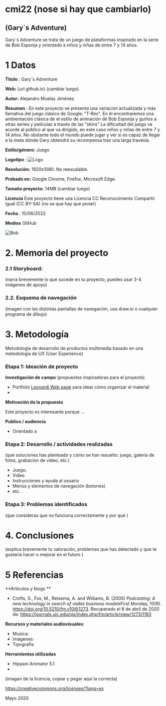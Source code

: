 # cmi22 (nose si hay que cambiarlo)

## (Gary´s Adventure)

Gary´s Adventure se trata de un juego de plataformas inspirado en la serie de Bob Esponja y orientado a niños y niñas de entre 7 y 14 años.


# 1 Datos 

**Titulo** : Gary´s Adventure

**Web:**   (url github.io) (cambiar luego)

**Autor:**  Alejandro Muelas Jiménez

**Resumen** : En este proyecto se presenta una variación actualizada y más llamativa del juego clásico de Google: "T-Rex". En él encontraremos una ambientación clásica de el estilo de animación de Bob Esponja y guiños a otras series y películas a través de las "skins" La dificultad del juego va acorde al público al que va dirigido, en este caso niños y niñas de entre 7 y 14 años. No obstante todo el mundo puede jugar y ver si es capaz de llegar a la meta dónde Gary obtendrá su recompensa tras una larga travesía.

**Estilo/género:**  Juego

**Logotipo** : ![Logo](https://user-images.githubusercontent.com/106830874/172296622-c1ec88dd-9e58-4aa1-931c-b401b063fb30.png)

**Resolución:** 1920x1080. No reescalable.

**Probado en:** Google Chrome, Firefox, Microsoft Edge.

**Tamaño proyecto:** 14MB  (cambiar luego)

**Licencia** Este proyecto tiene una Licencia CC Reconocimiento Compartir igual (CC BY-SA) (no se que hay que poner)

**Fecha** : 10/06/2022

**Medios** GitHub

![Bob](https://user-images.githubusercontent.com/106830874/172297353-b4d3e21a-7c9a-43d9-9abe-e9d47727459f.png)


# 2. Memoria del proyecto 

### 2.1 Storyboard: 



(narra brevemente lo que sucede en tu proyecto, puedes usar 3-4 imágenes de apoyo)



### 2.2. Esquema de navegación 



(imagen con las distintas pantallas de navegación, usa draw.io o cualquier programa de dibujo)







# 3. Metodología

Metodología de desarrollo de productos multimedia basado en una metodología de UX (User Experience)



### Etapa 1: Ideación de proyecto

**Investigación de campo** (propuestas inspiradoras para el proyecto)

- Portfolio [Leonardi Web page](http://www.rleonardi.com/interactive-resume/) para idear cómo organizar el material
- 



**Motivación de la propuesta** 

Este  proyecto es interesante porque ... 



**Publico / audiencia**

- Orientado a 





### Etapa 2: Desarrollo / actividades realizadas

(qué soluciones has planteado y cómo se han resuelto: juego, galería de fotos, grabación de video, etc.)

- Juego. 
- Video 
- Instrucciones y ayuda al usuario 
- Menús y elementos de navegación (botones)
- etc.



### Etapa 3: Problemas identificados

(que consideras que no  funciona correctamente y por qué )



# 4. Conclusiones 

(explica brevemente tu valoración, problemas que has detectado y que te gustaría hacer o mejorar en el futuro )







# 5 Referencias 

**Artículos y blogs ** 

- Crofts, S., Fox, M., Retsema, A. and Williams, B. (2005) *Podcasting: A new technology in search of viable business models*First Monday, 10(9). https://doi.org/10.5210/fm.v10i9.1273. Recuperado el 8 de abril de 2020 de: https://journals.uic.edu/ojs/index.php/fm/article/view/1273/1193

**Recursos y materiales audiovisuales:**

* Musica:  
* Imágenes:  
* Tipografía

**Herramientas utilizadas**

- Hippani Animator 5.1
- 



(imagen de la licencia, copiar y pegar aquí la correcta)

https://creativecommons.org/licenses/?lang=es

Mayo 2020
